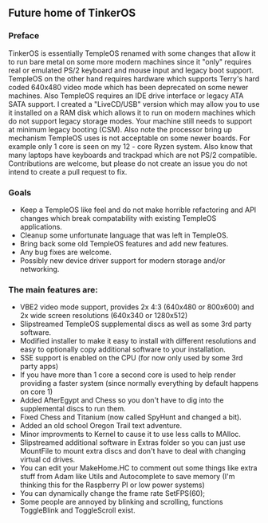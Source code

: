 ## Future home of TinkerOS

### Preface
TinkerOS is essentially TempleOS renamed with some changes that allow it to run bare metal on some more modern machines since it "only" requires real or emulated PS/2 keyboard and mouse input and legacy boot support.  TempleOS on the other hand requires hardware which supports Terry's hard coded 640x480 video mode which has been deprecated on some newer machines.  Also TempleOS requires an IDE drive interface or legacy ATA SATA support.  I created a "LiveCD/USB" version which may allow you to use it installed on a RAM disk which allows it to run on modern machines which do not support legacy storage modes.  Your machine still needs to support at minimum legacy booting (CSM).  Also note the processor bring up mechanism TempleOS uses is not acceptable on some newer boards.  For example only 1 core is seen on my 12 - core Ryzen system.  Also know that many laptops have keyboards and trackpad which are not PS/2 compatible.  Contributions are welcome, but please do not create an issue you do not intend to create a pull request to fix.

### Goals
- Keep a TempleOS like feel and do not make horrible refactoring and API changes which break compatability with existing TempleOS applications.
- Cleanup some unfortunate language that was left in TempleOS.
- Bring back some old TempleOS features and add new features.
- Any bug fixes are welcome.
- Possibly new device driver support for modern storage and/or networking.

### The main features are:
- VBE2 video mode support, provides 2x 4:3 (640x480 or 800x600) and 2x wide screen resolutions (640x340 or 1280x512)
- Slipstreamed TempleOS supplemental discs as well as some 3rd party software.
- Modified installer to make it easy to install with different resolutions and easy to optionally copy additional software to your installation.
- SSE support is enabled on the CPU (for now only used by some 3rd party apps)
- If you have more than 1 core a second core is used to help render providing a faster system (since normally everything by default happens on core 1)
- Added AfterEgypt and Chess so you don't have to dig into the supplemental discs to run them.
- Fixed Chess and Titanium (now called SpyHunt and changed a bit).
- Added an old school Oregon Trail text adventure.
- Minor improvments to Kernel to cause it to use less calls to MAlloc.
- Slipstreamed additional software in Extras folder so you can just use MountFile to mount extra discs and don't have to deal with changing virtual cd drives.
- You can edit your MakeHome.HC to comment out some things like extra stuff from Adam like Utils and Autocomplete to save memory (I'm thinking this for the Raspberry PI or low power systems)
- You can dynamically change the frame rate SetFPS(60);
- Some people are annoyed by blinking and scrolling, functions ToggleBlink and ToggleScroll exist.

